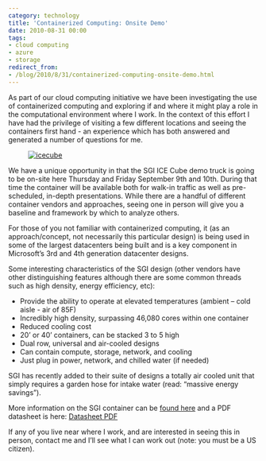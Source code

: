 ```yaml
---
category: technology
title: 'Containerized Computing: Onsite Demo'
date: 2010-08-31 00:00
tags:
- cloud computing
- azure
- storage
redirect_from:
- /blog/2010/8/31/containerized-computing-onsite-demo.html
---
```


As part of our cloud computing initiative we have been investigating the use of containerized computing and exploring if and where it might play a role in the computational environment where I work. In the context of this effort I have had the privilege of visiting a few different locations and seeing the containers first hand - an experience which has both answered and generated a number of questions for me.

<figure class="align-center">
  <a href="{{ site.url }}{{ site.baseurl }}/images/header_icecube.jpg"><img src="{{ site.url }}{{ site.baseurl }}/images/header_icecube.jpg" alt="icecube"></a>
</figure>

We have a unique opportunity in that the SGI ICE Cube demo truck is going to be on-site here Thursday and Friday September 9th and 10th. During that time the container will be available both for walk-in traffic as well as pre-scheduled, in-depth presentations. While there are a handful of different container vendors and approaches, seeing one in person will give you a baseline and framework by which to analyze others.

For those of you not familiar with containerized computing, it (as an approach/concept, not necessarily this particular design) is being used in some of the largest datacenters being built and is a key component in Microsoft’s 3rd and 4th generation datacenter designs.

Some interesting characteristics of the SGI design (other vendors have other distinguishing features although there are some common threads such as high density, energy efficiency, etc):

- Provide the ability to operate at elevated temperatures (ambient – cold aisle - air of 85F)
- Incredibly high density, surpassing 46,080 cores within one container
- Reduced cooling cost
- 20’ or 40’ containers, can be stacked 3 to 5 high
- Dual row, universal and air-cooled designs
- Can contain compute, storage, network, and cooling
- Just plug in power, network, and chilled water (if needed)

SGI has recently added to their suite of designs a totally air cooled unit that simply requires a garden hose for intake water (read: “massive energy savings”).

More information on the SGI container can be [found here](http://www.sgi.com/products/data_center/ice_cube/) and a PDF datasheet is here: [Datasheet PDF](http://www.sgi.com/pdfs/4160.pdf)

If any of you live near where I work, and are interested in seeing this in person, contact me and I’ll see what I can work out (note: you must be a US citizen).
